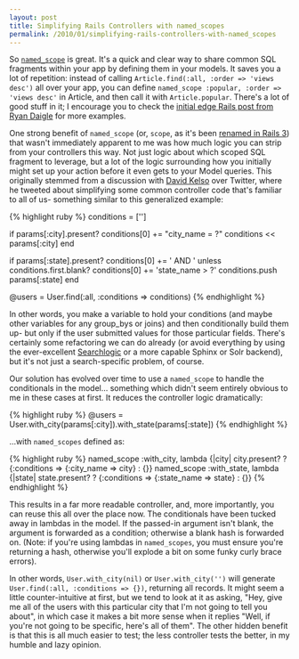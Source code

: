 ```yaml
---
layout: post
title: Simplifying Rails Controllers with named_scopes
permalink: /2010/01/simplifying-rails-controllers-with-named_scopes
---
```


So [`named_scope`](http://api.rubyonrails.org/classes/ActiveRecord/NamedScope/ClassMethods.html) is great. It's a quick and clear way to share common SQL fragments within your app by defining them in your models. It saves you a lot of repetition: instead of calling `Article.find(:all, :order => 'views desc')` all over your app, you can define `named_scope :popular, :order => 'views desc'` in Article, and then call it with `Article.popular`. There's a lot of good stuff in it; I encourage you to check the [initial edge Rails post from Ryan Daigle](http://ryandaigle.com/articles/2008/3/24/what-s-new-in-edge-rails-has-finder-functionality) for more examples.

One strong benefit of `named_scope` (or, `scope`, as it's been [renamed in Rails 3](http://github.com/rails/rails/commit/d60bb0a9e4be2ac0a9de9a69041a4ddc2e0cc914)) that wasn't immediately apparent to me was how much logic you can strip from your controllers this way. Not just logic about which scoped SQL fragment to leverage, but a lot of the logic surrounding how you initially might set up your action before it even gets to your Model queries. This originally stemmed from a discussion with [David Kelso](http://twitter.com/zaius) over Twitter, where he tweeted about simplifying some common controller code that's familiar to all of us- something similar to this generalized example:

{% highlight ruby %}
  conditions = ['']
  
  if params[:city].present?
    conditions[0] += "city_name = ?"
    conditions << params[:city]
  end

  if params[:state].present?
    conditions[0] += ' AND ' unless conditions.first.blank?
    conditions[0] += 'state_name > ?'
    conditions.push params[:state]
  end

  @users = User.find(:all, :conditions => conditions)
{% endhighlight %}

In other words, you make a variable to hold your conditions (and maybe other variables for any group_bys or joins) and then conditionally build them up- but only if the user submitted values for those particular fields. There's certainly some refactoring we can do already (or avoid everything by using the ever-excellent [Searchlogic](http://github.com/binarylogic/searchlogic) or a more capable Sphinx or Solr backend), but it's not just a search-specific problem, of course.

Our solution has evolved over time to use a `named_scope` to handle the conditionals in the model... something which didn't seem entirely obvious to me in these cases at first. It reduces the controller logic dramatically:

{% highlight ruby %}
  @users = User.with_city(params[:city]).with_state(params[:state])
{% endhighlight %}

...with `named_scopes` defined as:

{% highlight ruby %}
  named_scope :with_city, lambda {|city| city.present? ? {:conditions => {:city_name => city} : {}}
  named_scope :with_state, lambda {|state| state.present? ? {:conditions => {:state_name => state} : {}}
{% endhighlight %}

This results in a far more readable controller, and, more importantly, you can reuse this all over the place now. The conditionals have been tucked away in lambdas in the model. If the passed-in argument isn't blank, the argument is forwarded as a condition; otherwise a blank hash is forwarded on. (Note: if you're using lambdas in `named_scopes`, you must ensure you're returning a hash, otherwise you'll explode a bit on some funky curly brace errors).

In other words, `User.with_city(nil)` or `User.with_city('')` will generate `User.find(:all, :conditions => {})`, returning all records. It might seem a little counter-intuitive at first, but we tend to look at it as asking, "Hey, give me all of the users with this particular city that I'm not going to tell you about", in which case it makes a bit more sense when it replies "Well, if you're not going to be specific, here's all of them". The other hidden benefit is that this is all much easier to test; the less controller tests the better, in my humble and lazy opinion.
